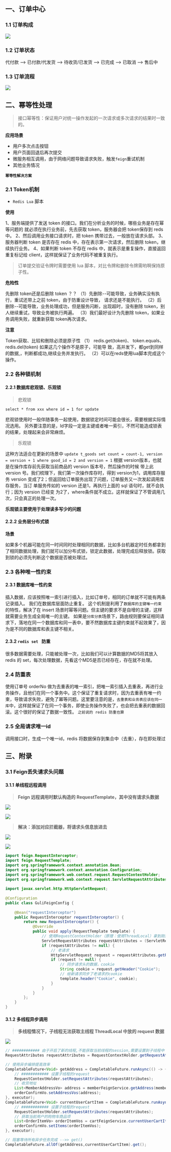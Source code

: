 ## 一、订单中心

### 1.1 订单构成

![](https://raw.githubusercontent.com/Super-YYQ/PicGoPicture/main/PicGo/20201230101540.png)

### 1.2 订单状态

代付款 --> 已付款/代发货 --> 待收货/已发货 --> 已完成 --> 已取消 --> 售后中

### 1.3 订单流程

![](https://raw.githubusercontent.com/Super-YYQ/PicGoPicture/main/PicGo/20201230101942.png)



## 二、幂等性处理

> 接口幂等性：保证用户对统一操作发起的一次请求或多次请求的结果时一致的。

**应用场景**

- 用户多次点击按钮
- 用户页面回退后再次提交
- 微服务相互调用，由于网络问题导致请求失败，触发`feign`重试机制
- 其他业务情况

**``幂等性解决方案``**

### 2.1 Token机制

- `Redis Lua` 脚本

**使用**

1、服务端提供了发送 token 的接口。我们在分析业务的时候，哪些业务是存在幂等问题的
就必须在执行业务前，先去获取 token，服务器会把 token保存到 reds 中。
2、然后调用业务接口请求时，把 token 携带过去，一般放在请求头部。
3、服务器判断 token 是否存在 redis 中，存在表示第一次请求，然后删除 token，继续执行业务。
4、如果判断 token 不存在 redis 中，就表示是重复操作，直接返回重复标记给 client，这样就保证了业务代码不被重复执行。

> 订单提交验证令牌时需要使用 lua 脚本，对比令牌和删除令牌需哟啊保持原子性。

**危险性**

先删除 token还是后删除 token ？？
（1）先删除--可能导致，业务确实没有执行，重试还带上之前 token，由于防重设计导致，
请求还是不能执行。
（2）后删除--可能导致，业务处理成功，但是服务闪断，出现超时，没有删除 token，别
人继续重试，导致业务被执行两遍。
（3）我们最好设计为先删除 token，如果业务调用失败，就重新获取 token再次请求。

**注意**

Token获取、比较和刪除必须是原子性
（1） redis.get(token)、 token.equals、 redis.del(token) 如果这几个操作不是原子，可能导
致，高并发下，都get到同样的数据,，判断都成功,继续业务并发执行。
（2）可以在reds使用lua脚本完成这个操作。



### 2.2 各种锁机制

#### 2.2.1 数据库悲观锁、乐观锁

> 悲观锁

``select * from xxx where id = 1 for update``

悲观锁使用时一般伴随事务一起使用，数据锁定时间可能会很长，需要根据实际情况选用。
另外要注意的是，ld字段一定是主键或者唯一索引，不然可能造成锁表的结果，处理起来会非常麻烦。

> 乐观锁

这种方法适合在更新的场景中
``update t_goods set count = count-1, version = version + 1 where good_id = 2 and version = 1``
根据 version版本，也就是在操作库存前先获取当前商品的 version 版本号，然后操作的时候
带上此 version 号。我们梳理下，我们第一次操作库存时，得到 version为1，调用库存服务
version 变成了2；但返回给订单服务出现了问题，订单服务又一次发起调用库存服务，当订
单服务传如的 version 还是1，再执行上面的 sql 语句时，就不会执行；因为 version 已经变
为2了，where条件就不成立。这样就保证了不管调用几次，只会真正的处理一次。

**乐观锁主要使用于处理读多写少的问题**

#### 2.2.2 业务层分布式锁

**场景**

如果多个机器可能在同一时间同时处理相同的数据，比如多台机器定时任务都拿到了相同数据处理，我们就可以加分布式锁，锁定此数据，处理完成后释放锁。获取到锁的必须先判断这个数据是否被处理过。

### 2.3 各种唯一性约束

#### 2.3.1 数据库唯一性约束

插入数据，应该按照唯一索引进行插入，比如订单号，相同的订单就不可能有两条记录插入。
我们在数据库层面防止重复。
这个机制是利用了``数据库的主键唯一约束``的特性，解决了在 insert 场景时幂等问题。但主键的要求不是自增的主键，这样就需要业务生成全局唯一的主键。
如果是``分库分表``场景下，路由规则要保证相同请求下，落地在同一个数据库和同一表中，要不然数据库主键约束就不起效果了，因为是不同的数据库和表主键不相关。

#### 2.3.2 `redis set ` 防重

很多数据需要处理，只能被处理一次，比如我们可以计算数据的MD5将其放入 redis 的 set，每次处理数据，先看这个MD5是否已经存在，存在就不处理。

### 2.4 防重表

使用订单号 orderNo 做为去重表的唯一索引，把唯一索引插入去重表，再进行业务操作，且他们在同一个事务中。这个保证了重复请求时，因为去重表有唯一约束，导致请求失败，避免了冪等问题。这里要注意的是，``去重表和业务表应该在同一库``中，这样就保证了在同一个事务，即使业务操作失败了，也会把去重表的数据回滚。这个很好的保证了数据一致性。
``之前说的 redis 防重也算``

### 2.5 全局请求唯一id

调用接口时，生成一个唯一id，redis 将数据保存到集合中（去重），存在即处理过


## 三、附录

### 3.1 Feign丢失请求头问题

#### 3.1.1 单线程远程调用

> **Feign 远程调用时默认构造的 RequestTemplate，其中没有请求头数据**

![](https://raw.githubusercontent.com/Super-YYQ/PicGoPicture/main/PicGo/20201231134848.png)

![](https://raw.githubusercontent.com/Super-YYQ/PicGoPicture/main/PicGo/20201231140454.png)



> **解决：添加对应拦截器，将请求头信息放进去**

![](https://raw.githubusercontent.com/Super-YYQ/PicGoPicture/main/PicGo/20201231140300.png)

![](https://raw.githubusercontent.com/Super-YYQ/PicGoPicture/main/PicGo/20201231140013.png)

```java
import feign.RequestInterceptor;
import feign.RequestTemplate;
import org.springframework.context.annotation.Bean;
import org.springframework.context.annotation.Configuration;
import org.springframework.web.context.request.RequestContextHolder;
import org.springframework.web.context.request.ServletRequestAttributes;
 
import javax.servlet.http.HttpServletRequest;
 
@Configuration
public class GuliFeignConfig {
 
    @Bean("requestInterceptor")
    public RequestInterceptor requestInterceptor() {
        return new RequestInterceptor() {
            @Override
            public void apply(RequestTemplate template) {
                // 使用RequestContextHolder（原理：使用ThreadLocal）拿到刚进来的请求数据
                ServletRequestAttributes requestAttributes = (ServletRequestAttributes) RequestContextHolder.getRequestAttributes();
                if (requestAttributes != null) {
                    // 老请求
                    HttpServletRequest request = requestAttributes.getRequest();
                    if (request != null) {
                        // 同步请求头的数据，cookie
                        String cookie = request.getHeader("Cookie");
                        // 给新请求同步了老请求的cookie
                        template.header("Cookie", cookie);
                    }
                }
            }
        };
    }
}
```

#### 3.1.2 多线程异步调用

> **多线程情况下，子线程无法获取主线程 ThreadLocal 中放的 request 数据**

![](https://raw.githubusercontent.com/Super-YYQ/PicGoPicture/main/PicGo/20201231141653.png)

```java
// ############ 由于开启了新的线程,不能获取当前线程的session,需要设置到子线程中
RequestAttributes requestAttributes = RequestContextHolder.getRequestAttributes();

// 使用异步编排提高效率
CompletableFuture<Void> getAddress = CompletableFuture.runAsync(() -> {
    // ############ 设置子线程的request
    RequestContextHolder.setRequestAttributes(requestAttributes);
    // 收货地址
    List<MemberAddressVo> address = memberFeignService.getAddress(memberResponseVo.getId());
    orderConfirmVo.setAddressVos(address);
}, executor);
CompletableFuture<Void> currentUserCartItem = CompletableFuture.runAsync(() -> {
    // ############ 设置子线程的request
    RequestContextHolder.setRequestAttributes(requestAttributes);
    // 获取当前用户的购物车商品项
    List<OrderItemVo> orderItemVos = cartFeignService.currentUserCartItem();
    orderConfirmVo.setItems(orderItemVos);
}, executor);

// 阻塞等待所有异步任务完成 -->> get()
CompletableFuture.allOf(getAddress,currentUserCartItem).get();
```


